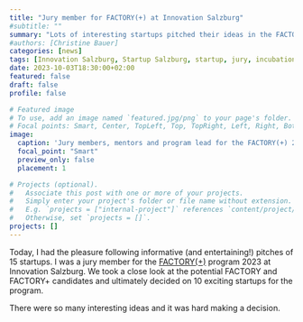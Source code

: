 ```yaml
---
title: "Jury member for FACTORY(+) at Innovation Salzburg"
#subtitle: ""
summary: "Lots of interesting startups pitched their ideas in the FACTORY(+) program at Innovation Salzburg."
#authors: [Christine Bauer]
categories: [news]
tags: [Innovation Salzburg, Startup Salzburg, startup, jury, incubation, innovation]
date: 2023-10-03T18:30:00+02:00
featured: false
draft: false
profile: false

# Featured image
# To use, add an image named `featured.jpg/png` to your page's folder.
# Focal points: Smart, Center, TopLeft, Top, TopRight, Left, Right, BottomLeft, Bottom, BottomRight.
image:
  caption: 'Jury members, mentors and program lead for the FACTORY(+) 2023 program at Innovation Salzburg. Image credit: **Benedikt Schemmer/Innovation Salzburg**, 2024.'
  focal_point: "Smart"
  preview_only: false
  placement: 1

# Projects (optional).
#   Associate this post with one or more of your projects.
#   Simply enter your project's folder or file name without extension.
#   E.g. `projects = ["internal-project"]` references `content/project/deep-learning/index.md`.
#   Otherwise, set `projects = []`.
projects: []
---
```


Today, I had the pleasure following informative (and entertaining!) pitches of 15 startups. I was a jury member for the [FACTORY(+)](https://www.startup-salzburg.at/leistungen/factory/) program 2023 at Innovation Salzburg. We took a close look at the potential FACTORY and FACTORY+ candidates and ultimately decided on 10 exciting startups for the program.

There were so many interesting ideas and it was hard making a decision.